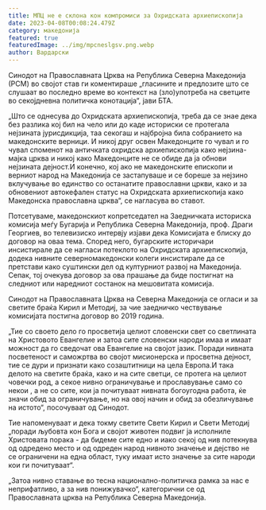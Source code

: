 ```yaml
---
title: МПЦ не е склона кон компромиси за Охридската архиепископија
date: 2023-04-08T00:08:24.479Z
category: македонија
featured: true
featuredImage: ../img/mpcneslgsv.png.webp
author: Вардарски
---
```


Синодот на Православната Црква на Република Северна Македонија (РСМ) во својот став ги коментираше „гласините и предлозите што се слушаат во последно време во контекст на (зло)употреба на светците во секојдневна политичка конотација“, јави БТА.

„Што се однесува до Охридската архиепископија, треба да се знае дека без разлика кој бил на чело или до каде историски се протегала нејзината јурисдикција, таа секогаш и најбројна била собранието на македонските верници. И никој друг освен Македонците го чувал и го чувал споменот на античката охридска архиепископија како нејзина-мајка црква и никој како Македонците не се обиде да ја обнови нејзината дејност.И конечно, кој ако не македонските епископи и верниот народ на Македонија се застапуваше и се бореше за нејзино вклучување во единство со останатите православни цркви, како и за обновениот автокефален статус на Охридската архиепископија како Македонска православна црква“, се нагласува во ставот.

Потсетуваме, македонскиот копретседател на Заедничката историска комисија меѓу Бугарија и Република Северна Македонија, проф. Драги Георгиев, во телевизиско интервју изјави дека Комисијата е блиску до договор на оваа тема. Според него, бугарските историчари инсистирале да се нагласи потеклото на Охридската архиепископија, додека нивните северномакедонски колеги инсистирале да се претстави како суштински дел од културниот развој на Македонија. Сепак, тој очекува договор за ова прашање да биде постигнат на следниот или наредниот состанок на мешовитата комисија.

Синодот на Православната Црква на Северна Македонија се огласи и за светите браќа Кирил и Методиј, за чие заедничко чествување комисијата постигна договор во 2019 година.

„Тие со своето дело го просветија целиот словенски свет со светлината на Христовото Евангелие и затоа сите словенски народи имаа и имаат можност да го сведочат ова Евангелие на својот јазик. Поради нивната посветеност и саможртва во својот мисионерска и просветна дејност, тие се дури и признати како созаштитници на цела Европа.И така делото на светите браќа, како и на сите светци, се протега на целиот човечки род, а секое нивно ограничување и прославување само со некои , а не со сите, кои ја почитуваат нивната богоугодна работа, ќе значи обид за ограничување, но на овој начин и обид за обезличување на истото“, посочуваат од Синодот.

Тие напоменуваат и дека токму светите Свети Кирил и Свети Методиј „поради љубовта кон Бога и својот животен подвиг ја исполниле Христовата порака - да бидеме сите едно и иако секој од нив потекнува од одредено место и од одреден народ нивното значење и дејство не се ограничени на една област, туку имаат исто значење за сите народи кои ги почитуваат“.

„Затоа нивно ставање во тесна национално-политичка рамка за нас е неприфатливо, а за нив понижувачко“, категорични се од Православната црква на Република Северна Македонија.
